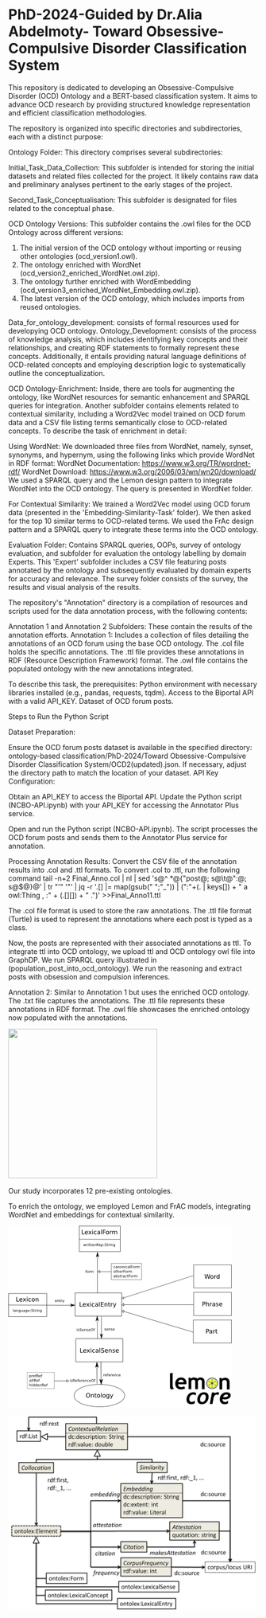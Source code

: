 # PhD-2024-Guided by Dr.Alia Abdelmoty- Toward Obsessive-Compulsive Disorder Classification System 


This repository is dedicated to developing an Obsessive-Compulsive Disorder (OCD) Ontology and a BERT-based classification system. It aims to advance OCD research by providing structured knowledge representation and efficient classification methodologies. 

The repository is organized into specific directories and subdirectories, each with a distinct purpose:

Ontology Folder: This directory comprises several subdirectories:

Initial_Task_Data_Collection: This subfolder is intended for storing the initial datasets and related files collected for the project. It likely contains raw data and preliminary analyses pertinent to the early stages of the project.

Second_Task_Conceptualisation: This subfolder is designated for files related to the conceptual phase. 

OCD Ontology Versions: This subfolder contains the .owl files for the OCD Ontology across different versions:

1. The initial version of the OCD ontology without importing or reusing other ontologies (ocd_version1.owl).
2. The ontology enriched with WordNet (ocd_version2_enriched_WordNet.owl.zip).
3. The ontology further enriched with WordEmbedding (ocd_version3_enriched_WordNet_Embedding.owl.zip).
4. The latest version of the OCD ontology, which includes imports from reused ontologies.


Data_for_ontology_development: consists of formal resources used for developying OCD ontology.
Ontology_Development: consists of the process of knowledge analysis, which includes identifying key concepts and their relationships, and creating RDF statements to formally represent these concepts. Additionally, it entails providing natural language definitions of OCD-related concepts and employing description logic to systematically outline the conceptualization. 

OCD Ontology-Enrichment: Inside, there are tools for augmenting the ontology, like WordNet resources for semantic enhancement and SPARQL queries for integration. Another subfolder contains elements related to contextual similarity, including a Word2Vec model trained on OCD forum data and a CSV file listing terms semantically close to OCD-related concepts. 
To describe the task of enrichment in detail:

Using WordNet:
We downloaded three files from WordNet, namely, synset, synonyms, and hypernym, using the following links which provide WordNet in RDF format:
WordNet Documentation: https://www.w3.org/TR/wordnet-rdf/
WordNet Download: https://www.w3.org/2006/03/wn/wn20/download/
We used a SPARQL query and the Lemon design pattern to integrate WordNet into the OCD ontology. The query is presented in WordNet folder.

For Contextual Similarity:
We trained a Word2Vec model using OCD forum data (presented in the 'Embedding-Similarity-Task' folder).
We then asked for the top 10 similar terms to OCD-related terms.
We used the FrAc design pattern and a SPARQL query to integrate these terms into the OCD ontology.

Evaluation Folder: Contains SPARQL queries, OOPs, survey of ontology evaluation, and subfolder for evaluation the ontology labelling by domain Experts. This 'Expert' subfolder includes a CSV file featuring posts annotated by the ontology and subsequently evaluated by domain experts for accuracy and relevance.  The survey folder consists of the survey, the results and visual analysis of the results. 

The repository's "Annotation" directory is a compilation of resources and scripts used for the data annotation process, with the following contents:

Annotation 1 and Annotation 2 Subfolders: These contain the results of the annotation efforts.
Annotation 1: Includes a collection of files detailing the annotations of an OCD forum using the base OCD ontology.
The .col file holds the specific annotations.
The .ttl file provides these annotations in RDF (Resource Description Framework) format.
The .owl file contains the populated ontology with the new annotations integrated.

To describe this task, the prerequisites:
Python environment with necessary libraries installed (e.g., pandas, requests, tqdm).
Access to the Biportal API with a valid API_KEY.
Dataset of OCD forum posts.

Steps to Run the Python Script

Dataset Preparation:

Ensure the OCD forum posts dataset is available in the specified directory: ontology-based classification/PhD-2024/Toward Obsessive-Compulsive Disorder Classification System/OCD2(updated).json.
If necessary, adjust the directory path to match the location of your dataset.
API Key Configuration:

Obtain an API_KEY to access the Biportal API.
Update the Python script (NCBO-API.ipynb) with your API_KEY for accessing the Annotator Plus service.

Open and run the Python script (NCBO-API.ipynb).
The script processes the OCD forum posts and sends them to the Annotator Plus service for annotation.

Processing Annotation Results:
Convert the CSV file of the annotation results into .col and .ttl formats.
To convert .col to .ttl, run the following command 
tail -n+2 Final_Anno.col | nl | sed 's@^ *@{"post@; s@\t@":@; s@$@}@' | tr "'" '"' | jq -r '.[] |= map(gsub(" ";"_")) | (":"+(. | keys[]) + " a owl:Thing , :" + (.[][]) + " .")' >>Final_Anno11.ttl

The .col file format is used to store the raw annotations.
The .ttl file format (Turtle) is used to represent the annotations where each post is typed as a class.

Now, the posts are represented with their associated annotations as ttl. To integrate ttl into OCD ontology, we upload ttl and OCD ontology owl file into GraphDP. We run SPARQL query illustrated in (population_post_into_ocd_ontology). We run the reasoning and extract posts with obsession and compulsion inferences. 

Annotation 2: Similar to Annotation 1 but uses the enriched OCD ontology.
The .txt file captures the annotations.
The .ttl file represents these annotations in RDF format.
The .owl file showcases the enriched ontology now populated with the annotations.



<img src="https://github.com/areejnasser/PhD-2024/assets/58149704/62e9b99e-599d-497e-b02e-1706919ac8c2" width="300" height="300">


Our study incorporates 12 pre-existing ontologies.




To enrich the ontology, we employed Lemon and FrAC models, integrating WordNet and embeddings for contextual similarity.

![Ontology-Enrichment WordNet lemon-core](/Toward%20Obsessive-Compulsive%20Disorder%20Classification%20System/Ontology/Ontology-Enrichment/WordNet/lemon-core.png)


<img src="/Toward%20Obsessive-Compulsive%20Disorder%20Classification%20System/Ontology/Ontology-Enrichment/Contextual-similarity/ontolex-frac.png" width="500">


